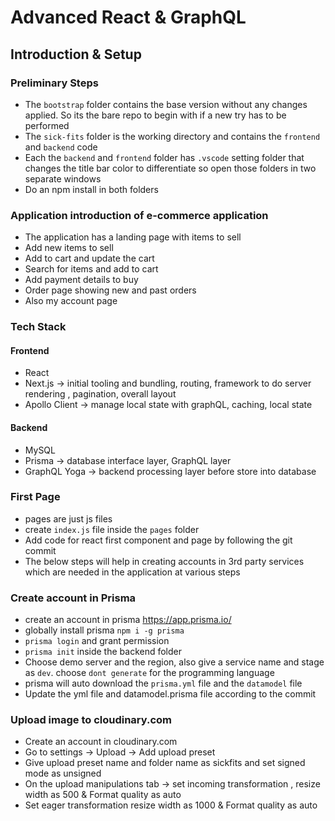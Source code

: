 # Advanced React & GraphQL

## Introduction & Setup

### Preliminary Steps

* The `bootstrap` folder contains the base version without any changes applied. So its the bare repo to begin with if a new try has to be performed
* The `sick-fits` folder is the working directory and contains the `frontend` and `backend` code
* Each the `backend` and `frontend` folder has `.vscode` setting folder that changes the title bar color to differentiate so open those folders in two separate windows
* Do an npm install in both folders

### Application introduction of e-commerce application

* The application has a landing page with items to sell
* Add new items to sell
* Add to cart and update the cart
* Search for items and add to cart
* Add payment details to buy
* Order page showing new and past orders
* Also my account page

### Tech Stack

#### Frontend

* React
* Next.js -> initial tooling and bundling, routing, framework to do server rendering , pagination, overall layout
* Apollo Client -> manage local state with graphQL, caching, local state

#### Backend

* MySQL
* Prisma -> database interface layer, GraphQL layer
* GraphQL Yoga -> backend processing layer before store into database

### First Page

* pages are just js files
* create `index.js` file inside the `pages` folder
* Add code for react first component and page by following the git commit
* The below steps will help in creating accounts in 3rd party services which are needed in the application at various steps

### Create account in Prisma

* create an account in prisma https://app.prisma.io/
* globally install prisma `npm i -g prisma`
* `prisma login` and grant permission
* `prisma init` inside the backend folder
* Choose demo server and the region, also give a service name and stage as `dev`. choose `dont generate` for the programming language
* prisma will auto download the `prisma.yml` file and the `datamodel` file
* Update the yml file and datamodel.prisma file according to the commit

### Upload image to cloudinary.com

* Create an account in cloudinary.com
* Go to settings -> Upload -> Add upload preset
* Give upload preset name and folder name as sickfits and set signed mode as unsigned
* On the upload manipulations tab -> set incoming transformation , resize width as 500 & Format quality as auto
* Set eager transformation resize width as 1000 & Format quality as auto
  